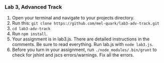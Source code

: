 ### Lab 3, Advanced Track

1. Open your terminal and navigate to your projects directory.
2. Run this: `git clone https://github.com/mel-quark/lab3-adv-track.git`
3. `cd lab3-adv-track`
4. Run `npm install`.
5. Your assignment is in lab3.js. There are detailed instructions in the
comments. Be sure to read everything. Run lab.js with `node lab3.js`.
6. Before you turn in your assignment, run `./node_modules/.bin/grunt` to
check for jshint and jscs errors/warnings. Fix all the errors.
